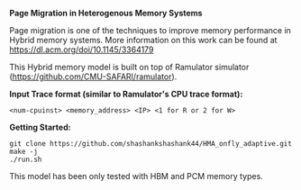**Page Migration in Heterogenous Memory Systems**

Page migration is one of the techniques to improve memory performance in Hybrid memory systems. More information on this work can be found at https://dl.acm.org/doi/10.1145/3364179

This Hybrid memory model is built on top of Ramulator simulator (https://github.com/CMU-SAFARI/ramulator).

**Input Trace format (similar to Ramulator's CPU trace format):**

  `<num-cpuinst> <memory_address> <IP> <1 for R or 2 for W>`

**Getting Started:**

  `git clone https://github.com/shashankshashank44/HMA_onfly_adaptive.git`\
  `make -j`\
  `./run.sh`

This model has been only tested with HBM and PCM memory types.
